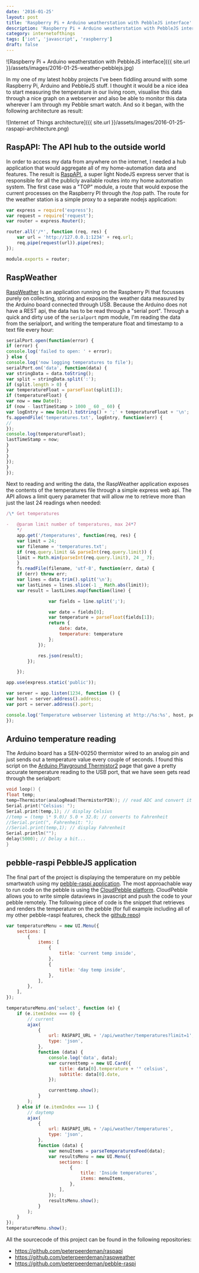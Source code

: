 ```yaml
---
date: '2016-01-25'
layout: post
title: 'Raspberry Pi + Arduino weatherstation with PebbleJS interface'
description: 'Raspberry Pi + Arduino weatherstation with PebbleJS interface'
category: internetofthings
tags: ['iot', 'javascript', 'raspberry']
draft: false
---
```


![Raspberry Pi + Arduino weatherstation with PebbleJS interface]({{ site.url }}/assets/images/2016-01-25-weather-pebblejs.jpg)

In my one of my latest hobby projects I've been fiddling around with some Raspberry Pi, Arduino and PebbleJS stuff. I thought it would be a nice idea to start measuring the temperature in our living room, visualise this data through a nice graph on a webserver and also be able to monitor this data wherever I am through my Pebble smart watch. And so it began, with the following architecture as result:

![Internet of Things architecture]({{ site.url }}/assets/images/2016-01-25-raspapi-architecture.png)

## RaspAPI: The API hub to the outside world

In order to access my data from anywhere on the internet, I needed a hub application that would aggregate all of my home-automation data and features. The result is [RaspAPI](https://github.com/peterpeerdeman/raspapi), a super light NodeJS express server that is responsible for all the publicly available routes into my home automation system. The first case was a "TOP" module, a route that would expose the current processes on the Raspberry PI through the /top path. The route for the weather station is a simple proxy to a separate nodejs application:

```javascript
var express = require('express');
var request = require('request');
var router = express.Router();

router.all('/*', function (req, res) {
    var url = 'http://127.0.0.1:1234' + req.url;
    req.pipe(request(url)).pipe(res);
});

module.exports = router;
```

## RaspWeather

[RaspWeather](https://github.com/peterpeerdeman/raspweather) Is an application running on the Raspberry Pi that focusses purely on collecting, storing and exposing the weather data measured by the Arduino board connected through USB. Because the Arduino does not have a REST api, the data has to be read through a "serial port". Through a quick and dirty use of the `serialport` npm module, I'm reading the data from the serialport, and writing the temperature float and timestamp to a text file every hour:

```javascript
serialPort.open(function(error) {
if (error) {
console.log('failed to open: ' + error);
} else {
console.log('now logging temperatures to file');
serialPort.on('data', function(data) {
var stringData = data.toString();
var split = stringData.split(':');
if (split.length > 0) {
var temperatureFloat = parseFloat(split[1]);
if (temperatureFloat) {
var now = new Date();
if (now - lastTimeStamp > 1000 _ 60 _ 60) {
var logEntry = new Date().toString() + ';' + temperatureFloat + '\n';
fs.appendFile('temperatures.txt', logEntry, function(err) {
//
});
console.log(temperatureFloat);
lastTimeStamp = now;
}
}
}
});
}
});
```

Next to reading and writing the data, the RaspWeather application exposes the contents of the temperatures file through a simple express web api. The API allows a limit query parameter that will allow me to retrieve more than just the last 24 readings when needed:

```javascript
/\* Get temperatures

-   @param limit number of temperatures, max 24*7
    */
    app.get('/temperatures', function(req, res) {
    var limit = 24;
    var filename = 'temperatures.txt';
    if (req.query.limit && parseInt(req.query.limit)) {
    limit = Math.min(parseInt(req.query.limit), 24 _ 7);
    }
    fs.readFile(filename, 'utf-8', function(err, data) {
    if (err) throw err;
    var lines = data.trim().split('\n');
    var lastLines = lines.slice(-1 _ Math.abs(limit));
    var result = lastLines.map(function(line) {

                var fields = line.split(';');

                var date = fields[0];
                var temperature = parseFloat(fields[1]);
                return {
                    date: date,
                    temperature: temperature
                };
            });

            res.json(result);
        });

    });

app.use(express.static('public'));

var server = app.listen(1234, function () {
var host = server.address().address;
var port = server.address().port;

console.log('Temperature webserver listening at http://%s:%s', host, port);
});
```

## Arduino temperature reading

The Arduino board has a SEN-00250 thermistor wired to an analog pin and just sends out a temperature value every couple of seconds. I found this script on the [Arduino Playground Thermistor2](http://playground.arduino.cc/ComponentLib/Thermistor2) page that gave a pretty accurate temperature reading to the USB port, that we have seen gets read through the serialport:

```c
void loop() {
float temp;
temp=Thermistor(analogRead(ThermistorPIN)); // read ADC and convert it to Celsius
Serial.print("Celsius: ");
Serial.print(temp,1); // display Celsius
//temp = (temp \* 9.0)/ 5.0 + 32.0; // converts to Fahrenheit
//Serial.print(", Fahrenheit: ");
//Serial.print(temp,1); // display Fahrenheit
Serial.println("");
delay(5000); // Delay a bit...
}
```

## pebble-raspi PebbleJS application

The final part of the project is displaying the temperature on my pebble smartwatch using my [pebble-raspi application](https://github.com/peterpeerdeman/pebble-raspi). The most approachable way to run code on the pebble is using the [CloudPebble platform](https://cloudpebble.net/). CloudPebble allows you to write simple dataviews in javascript and push the code to your pebble remotely. The following piece of code is the snippet that retrieves and renders the temperature on the pebble (for full example including all of my other pebble-raspi features, check the [github repo](https://github.com/peterpeerdeman/pebble-raspi))

```javascript
var temperatureMenu = new UI.Menu({
    sections: [
        {
            items: [
                {
                    title: 'current temp inside',
                },
                {
                    title: 'day temp inside',
                },
            ],
        },
    ],
});

temperatureMenu.on('select', function (e) {
    if (e.itemIndex === 0) {
        // current
        ajax(
            {
                url: RASPAPI_URL + '/api/weather/temperatures?limit=1',
                type: 'json',
            },
            function (data) {
                console.log('data', data);
                var currenttemp = new UI.Card({
                    title: data[0].temperature + '° celsius',
                    subtitle: data[0].date,
                });

                currenttemp.show();
            }
        );
    } else if (e.itemIndex === 1) {
        // daytemp
        ajax(
            {
                url: RASPAPI_URL + '/api/weather/temperatures',
                type: 'json',
            },
            function (data) {
                var menuItems = parseTemperaturesFeed(data);
                var resultsMenu = new UI.Menu({
                    sections: [
                        {
                            title: 'Inside temperatures',
                            items: menuItems,
                        },
                    ],
                });
                resultsMenu.show();
            }
        );
    }
});
temperatureMenu.show();
```

All the sourcecode of this project can be found in the following repositories:

-   <https://github.com/peterpeerdeman/raspapi>
-   <https://github.com/peterpeerdeman/raspweather>
-   <https://github.com/peterpeerdeman/pebble-raspi>
